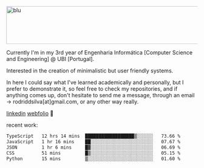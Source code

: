 
<img width="1415" height="100" alt="blu" src="https://github.com/rdsilva01/rdsilva01/assets/101207588/deb060e5-d035-4f09-b511-e3f50605b207">

Currently I'm in my 3rd year of Engenharia Informática [Computer Science and Engineering] @ UBI [Portugal].

Interested in the creation of minimalistic but user friendly systems.

In here I could say what I've learned academically and personally, but I prefer to demonstrate it, so feel free to check my repositories, and if anything comes up, don't hesitate to send me a message, through an email -> rodriddsilva[at]gmail.com, or any other way really.

[linkedin](https://www.linkedin.com/in/rodrigo-silva-455b291bb/)
[webfolio](https://rdsilva01.github.io/) 🏁

recent work:
<!--START_SECTION:waka-->

```txt
TypeScript   12 hrs 14 mins  ██████████████████▒░░░░░░   73.66 %
JavaScript   1 hr 16 mins    ██░░░░░░░░░░░░░░░░░░░░░░░   07.67 %
JSON         1 hr 6 mins     █▓░░░░░░░░░░░░░░░░░░░░░░░   06.69 %
CSS          51 mins         █▒░░░░░░░░░░░░░░░░░░░░░░░   05.15 %
Python       15 mins         ▒░░░░░░░░░░░░░░░░░░░░░░░░   01.60 %
```

<!--END_SECTION:waka-->

